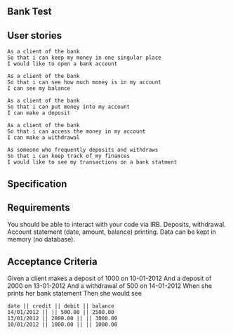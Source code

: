 ## Bank Test

## User stories
```
As a client of the bank
So that i can keep my money in one singular place
I would like to open a bank account
```

```
As a client of the bank
So that i can see how much money is in my account
I can see my balance
```

```
As a client of the bank 
So that i can put money into my account
I can make a deposit
```

```
As a client of the bank
So that i can access the money in my account
I can make a withdrawal
```

```
As someone who frequently deposits and withdraws
So that i can keep track of my finances
I would like to see my transactions on a bank statment
```
## Specification

## Requirements

You should be able to interact with your code via IRB.
Deposits, withdrawal.
Account statement (date, amount, balance) printing.
Data can be kept in memory (no database).


## Acceptance Criteria 

Given a client makes a deposit of 1000 on 10-01-2012
And a deposit of 2000 on 13-01-2012
And a withdrawal of 500 on 14-01-2012
When she prints her bank statement
Then she would see

```
date || credit || debit || balance
14/01/2012 || || 500.00 || 2500.00
13/01/2012 || 2000.00 || || 3000.00
10/01/2012 || 1000.00 || || 1000.00
```










